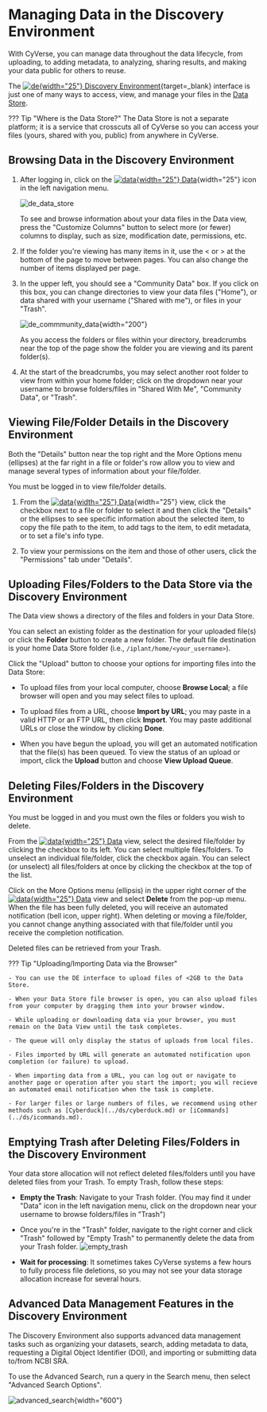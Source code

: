 # Managing Data in the Discovery Environment

With CyVerse, you can manage data throughout the data lifecycle, from uploading, to adding metadata, to analyzing, sharing results, and making your data public for others to reuse. 

The [![de]{width="25"} Discovery Environment](https://de.cyverse.org){target=_blank} interface is just one of many ways to access, view, and manage your files in the [Data Store](../ds/index.md).

??? Tip "Where is the Data Store?"
    The Data Store is not a separate platform; it is a service that 
    crosscuts all of CyVerse so you can access your files (yours, shared with you, public) from anywhere in CyVerse.
    
## Browsing Data in the Discovery Environment

[de]: ../assets/de/logos/deIcon.svg
[data]: ../assets/de/menu_items/dataIcon.svg
[analyses]: ../assets/de/menu_items/analysisIcon.svg
[apps]: ../assets/de/menu_items/appsIcon.svg
[help]: ../assets/de/menu_items/helpIcon.svg
[home]: ../assets/de/menu_items/homeIcon.svg
[profile]: ../assets/de/icons/userIcon.svg

1.  After logging in, click on the [![data]{width="25"} Data](https://de.cyverse.org/data){width="25"} icon in the left navigation menu.

    ![de_data_store](../assets/de/de_data_store.png)

    To see and browse information about your data files in the Data view, press the "Customize Columns" button to select more (or fewer) columns to display, such as size, modification date, permissions, etc.

2.  If the folder you're viewing has many items in it, use the < or > at the bottom of the page to move between pages. You can also change the number of items displayed per page.

3.  In the upper left, you should see a "Community Data" box. If you click on this box, you can change directories to view your data files ("Home"), or data shared with your username ("Shared with me"), or files in your "Trash". 

    ![de_commmunity_data](../assets/de/de_community_data.png){width="200"}

    As you access the folders or files within your directory, breadcrumbs near the top of the page show the folder you are viewing and its parent folder(s).

4.  At the start of the breadcrumbs, you may select another root folder to view from within your home folder; click on the dropdown near your username to browse folders/files in "Shared With Me", "Community Data", or "Trash".

## Viewing File/Folder Details in the Discovery Environment

Both the "Details" button near the top right and the More Options menu (ellipses) at the far right in a file or folder's row allow you to view and manage several types of information about your file/folder.

You must be logged in to view file/folder details.

1.  From the [![data]{width="25"} Data](https://de.cyverse.org/data){width="25"} view, click the checkbox next to a file or folder to select it and then click the "Details" or the ellipses to see specific information about
    the selected item, to copy the file path to the item, to add tags to the item, to edit metadata, or to set a file's info type.

2.  To view your permissions on the item and those of other users, click the "Permissions" tab under "Details".

## Uploading Files/Folders to the Data Store via the Discovery Environment

The Data view shows a directory of the files and folders in your Data Store. 

You can select an existing folder as the destination for your uploaded file(s) or click the **Folder** button to create a new folder. The default file destination is your home Data Store folder (i.e., `/iplant/home/<your_username>`).

Click the "Upload" button to choose your options for importing files into the Data Store:

- To upload files from your local computer, choose **Browse Local**; a file browser will open and you may select files to upload.
    
- To upload files from a URL, choose **Import by URL**; you may paste in a valid HTTP or an FTP URL, then click **Import**. You may paste additional URLs or close the window by clicking **Done**.

- When you have begun the upload, you will get an automated notification that the file(s) has been queued. To view the status of an upload or import, click the **Upload** button and choose **View Upload Queue**.

## Deleting Files/Folders in the Discovery Environment

You must be logged in and you must own the files or folders you wish to delete. 

From the [![data]{width="25"} Data](https://de.cyverse.org/data) view, select the desired file/folder by clicking the checkbox to its left. You can select multiple files/folders. To unselect an individual file/folder, click the checkbox again. You can select (or unselect) all files/folders at once by clicking the checkbox at the top of the list.

Click on the More Options menu (ellipsis) in the upper right corner of the [![data]{width="25"} Data](https://de.cyverse.org/data) view and select **Delete** from the pop-up menu. When the file has been fully deleted, you will receive an automated notification (bell icon, upper right). When deleting or moving a file/folder, you cannot change anything associated with that file/folder until you receive the completion notification.

Deleted files can be retrieved from your Trash. 
      
??? Tip "Uploading/Importing Data via the Browser"

    - You can use the DE interface to upload files of <2GB to the Data Store.

    - When your Data Store file browser is open, you can also upload files from your computer by dragging them into your browser window.

    - While uploading or downloading data via your browser, you must remain on the Data View until the task completes.

    - The queue will only display the status of uploads from local files. 
    
    - Files imported by URL will generate an automated notification upon completion (or failure) to upload.

    - When importing data from a URL, you can log out or navigate to another page or operation after you start the import; you will recieve an automated email notification when the task is complete.

    - For larger files or large numbers of files, we recommend using other methods such as [Cyberduck](../ds/cyberduck.md) or [iCommands](../ds/icommands.md). 

## Emptying Trash after Deleting Files/Folders in the Discovery Environment

Your data store allocation will not reflect deleted files/folders until you have deleted files from your Trash. To empty Trash, follow these steps:

- **Empty the Trash**: Navigate to your Trash folder. (You may find it under "Data" icon in the left navigation menu, click on the dropdown near your username to browse folders/files in "Trash")

- Once you're in the "Trash" folder, navigate to the right corner and click "Trash" followed by "Empty Trash" to permanently delete the data from your Trash folder.
![empty_trash](../assets/de/menu_items/empty_trash.png)

- **Wait for processing**: It sometimes takes CyVerse systems a few hours to fully process file deletions, so you may not see your data storage allocation increase for several hours.

## Advanced Data Management Features in the Discovery Environment

The Discovery Environment also supports advanced data management tasks such as organizing your datasets, search, adding metadata to data, requesting a Digital Object Identifier (DOI), and importing or submitting data to/from NCBI SRA. 

To use the Advanced Search, run a query in the Search menu, then select "Advanced Search Options".

![advanced_search](../assets/de/de_advanced_data_search.png){width="600"}

